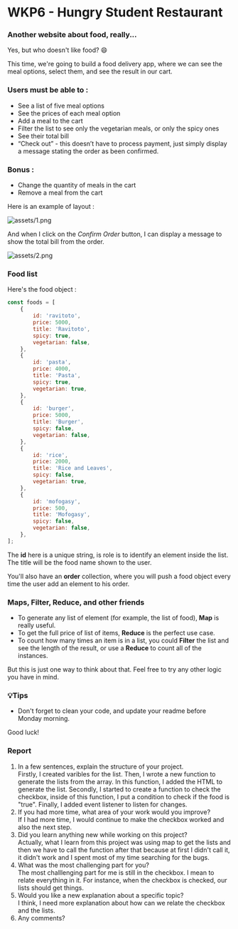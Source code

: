 # WKP6 - Hungry Student Restaurant

### Another website about food, really...

Yes, but who doesn't like food? 😄

This time, we're going to build a food delivery app, where we can see the meal options, select them, and see the result in our cart.

### Users must be able to :

-   See a list of five meal options
-   See the prices of each meal option
-   Add a meal to the cart
-   Filter the list to see only the vegetarian meals, or only the spicy ones
-   See their total bill
-   “Check out” - this doesn’t have to process payment, just simply display
    a message stating the order as been confirmed.

### Bonus :

-   Change the quantity of meals in the cart
-   Remove a meal from the cart

Here is an example of layout :

![assets/1.png](assets/1.png)

And when I click on the _Confirm Order_ button, I can display a message to show the total bill from the order.

![assets/2.png](assets/2.png)

### Food list

Here's the food object :

```jsx
const foods = [
	{
		id: 'ravitoto',
		price: 5000,
		title: 'Ravitoto',
		spicy: true,
		vegetarian: false,
	},
	{
		id: 'pasta',
		price: 4000,
		title: 'Pasta',
		spicy: true,
		vegetarian: true,
	},
	{
		id: 'burger',
		price: 5000,
		title: 'Burger',
		spicy: false,
		vegetarian: false,
	},
	{
		id: 'rice',
		price: 2000,
		title: 'Rice and Leaves',
		spicy: false,
		vegetarian: true,
	},
	{
		id: 'mofogasy',
		price: 500,
		title: 'Mofogasy',
		spicy: false,
		vegetarian: false,
	},
];
```

The **id** here is a unique string, is role is to identify an element inside the list. The title will be the food name shown to the user.

You'll also have an **order** collection, where you will push a food object every time the user add an element to his order.

### Maps, Filter, Reduce, and other friends

-   To generate any list of element (for example, the list of food), **Map** is really useful.
-   To get the full price of list of items, **Reduce** is the perfect use case.
-   To count how many times an item is in a list, you could **Filter** the list and see the length of the result, or use a **Reduce** to count all of the instances.

But this is just one way to think about that. Feel free to try any other logic you have in mind.

### 💡Tips

-   Don't forget to clean your code, and update your readme before Monday morning.

Good luck!

### Report
1. In a few sentences, explain the structure of your project.  
 Firstly, I created varibles for the list. Then, I wrote a new function to generate the lists from the array. In this function, I added the HTML to generate the list. Secondly, I started to create a function to check the checkbox, inside of this function, I put a condition to check if the food is "true". Finally, I added event listener to listen for changes.
 1. If you had more time, what area of your work would you improve?  
 If I had more time, I would continue to make the checkbox worked and also the next step.
 1. Did you learn anything new while working on this project?  
 Actually, what I learn from this project was using map to get the lists and then we have to call the function after that because at first I didn't call it, it didn't work and I spent most of my time searching for the bugs. 
 1. What was the most challenging part for you?  
 The most challlenging part for me is still in the checkbox. I mean to relate everything in it. For instance, when the checkbox is checked, our lists should get things.
 1. Would you like a new explanation about a specific topic?   
I think, I need more explanation about how can we relate the checkbox and the lists.
 1. Any comments?
 